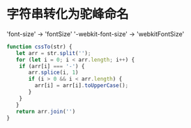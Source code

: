 # 字符串转化为驼峰命名

'font-size' -> 'fontSize'
'-webkit-font-size' -> 'webkitFontSize'

```js
function cssTo(str) {
   let arr = str.split('');
   for (let i = 0; i < arr.length; i++) {
    if (arr[i] === '-') {
       arr.splice(i, 1)
       if (i > 0 && i < arr.length) {
         arr[i] = arr[i].toUpperCase();
       }
    }
   }
   return arr.join('')
}